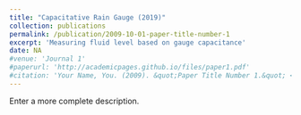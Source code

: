 ```yaml
---
title: "Capacitative Rain Gauge (2019)"
collection: publications
permalink: /publication/2009-10-01-paper-title-number-1
excerpt: 'Measuring fluid level based on gauge capacitance'
date: NA
#venue: 'Journal 1'
#paperurl: 'http://academicpages.github.io/files/paper1.pdf'
#citation: 'Your Name, You. (2009). &quot;Paper Title Number 1.&quot; <i>Journal 1</i>. 1(1).'
---
```

Enter a more complete description.
